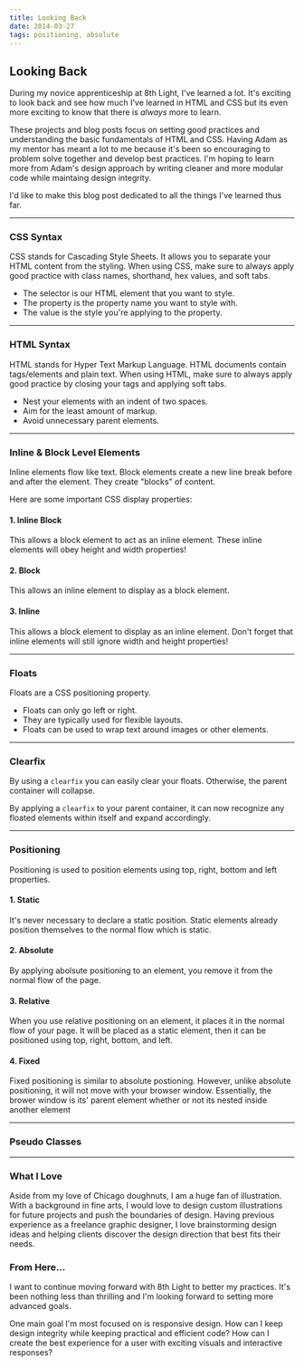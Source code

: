 ```yaml
---
title: Looking Back
date: 2014-03-27
tags: positioning, absolute
---
```


<article>
<h1>Looking Back</h1>
<p>During my novice apprenticeship at 8th Light, I've learned a lot. It's exciting to look back and see how much I've learned in HTML and CSS but its even more exciting to know that there is <em>always</em> more to learn.</p>

<p>These projects and blog posts focus on setting good practices and understanding the basic fundamentals of HTML and CSS. Having Adam as my mentor has meant a lot to me because it's been so encouraging to problem solve together and develop best practices. I'm hoping to learn more from Adam's design approach by writing cleaner and more modular code while maintaing design integrity.</p>

<p>I'd like to make this blog post dedicated to all the things I've learned thus far.</p>

<hr class="divider">

<h3>CSS Syntax</h3>
<p>CSS stands for Cascading Style Sheets. It allows you to separate your HTML content from the styling. When using CSS, make sure to always apply good practice with class names, shorthand, hex values, and soft tabs.</p>
<script src="https://gist.github.com/CassieShumway/9530735.js"></script>
<ul>
  <li class="feather-image">The selector is our HTML element that you want to style.</li> 
  <li class="feather-image">The property is the property name you want to style with.</li>
  <li class="feather-image">The value is the style you're applying to the property.</li>
</ul>

<hr class="divider">

<h3>HTML Syntax</h3>
<p>HTML stands for Hyper Text Markup Language. HTML documents contain tags/elements and plain text. When using HTML, make sure to always apply good practice by closing your tags and applying soft tabs.</p>
<script src="https://gist.github.com/CassieShumway/9815420.js"></script>
<ul>
  <li class="feather-image">Nest your elements with an indent of two spaces.</li>
  <li class="feather-image">Aim for the least amount of markup.</li>
  <li class="feather-image">Avoid unnecessary parent elements.</li>
</ul>

<hr class="divider">

<h3>Inline &amp; Block Level Elements</h3>
<p>Inline elements flow like text. Block elements create a new line break before and after the element. They create "blocks" of content.</p>
<p>Here are some important CSS display properties:</p>

<h4>1. Inline Block</h4>
<script src="https://gist.github.com/CassieShumway/9253123.js"></script>
<p>This allows a block element to act as an inline element. These inline elements will obey height and width properties!</p>

<h4>2. Block</h4>
<script src="https://gist.github.com/CassieShumway/9254434.js"></script>
<p>This allows an inline element to display as a block element.</p>

<h4>3. Inline</h4>
<script src="https://gist.github.com/CassieShumway/9255164.js"></script>
<p>This allows a block element to display as an inline element. Don't forget that inline elements will still ignore width and height properties!</p>

<hr class="divider">

<h3>Floats</h3>
<p>Floats are a CSS positioning property. </p>
<script src="https://gist.github.com/CassieShumway/9398169.js"></script>
<ul>
  <li class="feather-image">Floats can only go left or right.</li>
  <li class="feather-image">They are typically used for flexible layouts.</li>
  <li class="feather-image">Floats can be used to wrap text around images or other elements.</li>
</ul>

<hr class="divider">

<h3>Clearfix</h3>
<p>By using a <code>clearfix</code> you can easily clear your floats. Otherwise, the parent container will collapse.</p>
<script src="https://gist.github.com/CassieShumway/9357122.js"></script>
<p>By applying a <code>clearfix</code> to your parent container, it can now recognize any floated elements within itself and expand accordingly.</p>

<hr class="divider">

<h3>Positioning</h3>
<p>Positioning is used to position elements using top, right, bottom and left properties.</p>

<h4>1. Static</h4>
<script src="https://gist.github.com/CassieShumway/9819110.js"></script>
<p>It's never necessary to declare a static position. Static elements already position themselves to the normal flow which is static.</p>

<h4>2. Absolute</h4>
<script src="https://gist.github.com/CassieShumway/9819215.js"></script>
<p>By applying abolsute positioning to an element, you remove it from the normal flow of the page. </p>

<h4>3. Relative</h4>
<script src="https://gist.github.com/CassieShumway/9825552.js"></script>
<p>When you use relative positioning on an element, it places it in the normal flow of your page. It will be placed as a static element, then it can be positioned using top, right, bottom, and left.</p>

<h4>4. Fixed</h4>
<script src="https://gist.github.com/CassieShumway/9825614.js"></script>
<p>Fixed positioning is similar to absolute postioning. However, unlike absolute positioning, it will not move with your browser window. Essentially, the brower window is its' parent element whether or not its nested inside another element</p>

<hr class="divider"> 

<h3>Pseudo Classes</h3>


<hr class="divider"> 

<h3>What I Love</h3>
<p>Aside from my love of Chicago doughnuts, I am a huge fan of illustration. With a background in fine arts, I would love to design custom illustrations for future projects and push the boundaries of design. Having previous experience as a freelance graphic designer, I love brainstorming design ideas and helping clients discover the design direction that best fits their needs.</p>

<h3>From Here...</h3>
<p>I want to continue moving forward with 8th Light to better my practices. It's been nothing less than thrilling and I'm looking forward to setting more advanced goals. 

<p>One main goal I'm most focused on is responsive design. How can I keep design integrity while keeping practical and efficient code? How can I create the best experience for a user with exciting visuals and interactive responses?</p>


</article>